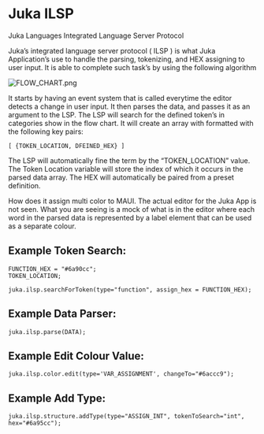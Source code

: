 # Juka ILSP
 Juka Languages Integrated Language Server Protocol

Juka’s integrated language server protocol ( ILSP ) is what Juka Application’s use to handle the parsing, tokenizing, and HEX assigning to user input. It is able to complete such task’s by using the following algorithm 

![FLOW_CHART.png](https://cdn.discordapp.com/attachments/998676260064596058/1005631330442301480/unknown.png)

 It starts by having an event system that is called everytime the editor detects a change in user input. It then parses the data, and passes it as an argument to the LSP. The LSP will search for the defined token’s in categories show in the flow chart. It will create an array with formatted with the following key pairs:


`[ {TOKEN_LOCATION, DFEINED_HEX} ]`


The LSP will automatically fine the term by the “TOKEN_LOCATION” value. The Token Location variable will store the index of which it occurs in the parsed data array. The HEX will automatically be paired from a preset definition. 

How does it assign multi color to MAUI. The actual editor for the Juka App is not seen. What you are seeing is a mock of what is in the editor where each word in the parsed data is represented by a label element that can be used as a separate colour. 



## Example Token Search:
```
FUNCTION_HEX = "#6a90cc";
TOKEN_LOCATION;

juka.ilsp.searchForToken(type="function", assign_hex = FUNCTION_HEX);
```

## Example Data Parser:

```
juka.ilsp.parse(DATA);
```

## Example Edit Colour Value:

```
juka.ilsp.color.edit(type='VAR_ASSIGNMENT', changeTo="#6accc9");
```

## Example Add Type:
```
juka.ilsp.structure.addType(type="ASSIGN_INT", tokenToSearch="int", hex="#6a95cc");
```
